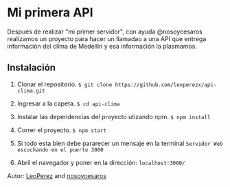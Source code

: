 # Mi primera API

Después de realizar "mi primer servidor", con ayuda @nosoycesaros realizamos un proyecto para hacer un llamadao a una 
API que entrega información del clima de Medellín y esa información la plasmamos. 

## Instalación

1. Clonar el repositorio. 
`$ git clone https://github.com/leoperezx/api-clima.git`

2. Ingresar a la capeta.
`$ cd api-clima`

3. Instalar  las dependencias del proyecto utizando npm.
`$ npm install`

4. Correr el proyecto.
`$ npm start`

5. Si todo esta bien debe pararecer un mensaje en la terminal 
`Servidor Web escuchando en el puerto 3000`

6. Abril el navegador y poner en la dirección:
`localhost:3000/`

Autor: [LeoPerez](https://www.instagram.com/leoperez.x/) and [nosoycesaros](https://github.com/nosoycesaros)
